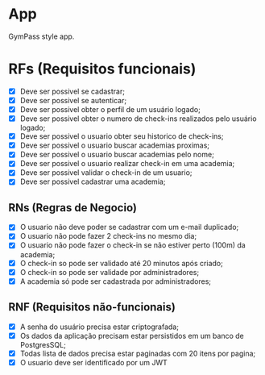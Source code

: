# App

GymPass style app.

# RFs (Requisitos funcionais)

- [X] Deve ser possivel se cadastrar;
- [X] Deve ser possivel se autenticar;
- [X] Deve ser possivel obter o perfil de um usuário logado;
- [X] Deve ser possivel obter o numero de check-ins realizados pelo usuário logado;
- [X] Deve ser possivel o usuario obter seu historico de check-ins;
- [X] Deve ser possivel o usuario buscar academias proximas;
- [X] Deve ser possivel o usuario buscar academias pelo nome;
- [X] Deve ser possivel o usuario realizar check-in em uma academia;
- [X] Deve ser possivel validar o check-in de um usuario;
- [X] Deve ser possivel cadastrar uma academia;

## RNs (Regras de Negocio)

- [X] O usuario não deve poder se cadastrar com um e-mail duplicado;
- [X] O usuario não pode fazer 2 check-ins no mesmo dia;
- [X] O usuario não pode fazer o check-in se não estiver perto (100m) da academia;
- [X] O check-in so pode ser validado até 20 minutos após criado;
- [X] O check-in so pode ser validade por administradores;
- [X] A academia só pode ser cadastrada por administradores;

## RNF (Requisitos não-funcionais)

- [X] A senha do usuário precisa estar criptografada;
- [X] Os dados da aplicação precisam estar persistidos em um banco de PostgresSQL;
- [X] Todas lista de dados precisa estar paginadas com 20 itens por pagina;
- [X] O usuario deve ser identificado por um JWT